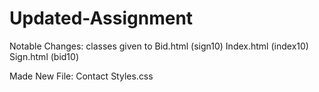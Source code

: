 # Updated-Assignment


Notable Changes:
classes given to
Bid.html (sign10)
Index.html (index10)
Sign.html (bid10)

Made New File:
Contact
Styles.css

